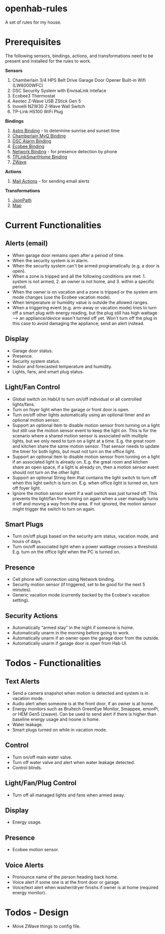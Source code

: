 # openhab-rules
A set of rules for my house.

# Prerequisites
The following sensors, bindings, actions, and transformations need to be present and installed for the rules to work.

**Sensors**
1. Chamberlain 3/4 HPS Belt Drive Garage Door Opener Built-in Wifi (LW6000WFC)
2. DSC Security System with EnvisaLink inteface
3. Ecobee3 Thermostat
4. Aeotec Z-Wave USB ZStick Gen 5
5. Inovelli NZW30 Z-Wave Wall Switch
6. TP-Link HS100 WiFi Plug

**Bindings**
1. [Astro Binding](https://docs.openhab.org/addons/bindings/astro/readme.html) - to determine sunrise and sunset time
2. [Chamberlain MyQ Binding](https://docs.openhab.org/addons/bindings/myq1/readme.html)
3. [DSC Alarm Binding](https://docs.openhab.org/addons/bindings/dscalarm/readme.html)
4. [Ecobee Binding](https://docs.openhab.org/addons/bindings/ecobee1/readme.html)
5. [Network Binding](https://docs.openhab.org/addons/bindings/network/readme.html) - for presence detection by phone
6. [TPLinkSmartHome Binding](https://www.openhab.org/addons/bindings/tplinksmarthome/#supported-things)
7. [ZWave](https://www.openhab.org/addons/bindings/zwave/#supported-things)

**Actions**
1. [Mail Actions](https://docs.openhab.org/addons/actions/mail/readme.html) - for sending email alerts

**Transformations**
1. [JsonPath](https://docs.openhab.org/addons/transformations/jsonpath/readme.html)
2. [Map](https://docs.openhab.org/addons/transformations/map/readme.html)

# Current Functionalities
## Alerts (email)
* When garage door remains open after a period of time.
* When the security system is in alarm.
* When the security system can't be armed programatically (e.g. a door is open).
* When a zone is tripped and all the following conditions are met: 1. system is not armed, 2. an owner is not home, and 3. within a specific period. 
* When the owner is on vacation and a zone is tripped or the system arm mode changes (use the Ecobee vacation mode).
* When temperature or humidity value is outside the allowed ranges.
* When a triggering event (e.g. arm-away or vacation mode) tries to turn off a smart plug with energy reading, but the plug still has high wattage --> an appliance/device wasn't turned off yet. Won't turn off the plug in this case to avoid damaging the appliance; send an alert instead.

## Display
* Garage door status.
* Presence.
* Security system status.
* Indoor and forecasted temperature and humidity.
* Lights, fans, and smart plug status.

## Light/Fan Control
* Global switch on HabUI to turn on/off individual or all controlled lights/fans.
* Turn on foyer light when the garage or front door is open.
* Turn on/off other lights automatically using an optional timer and an optional motion sensor.
* Support an optional item to disable motion sensor from turning on a light but still use the motion sensor event to keep the light on. This is for the scenario where a shared motion sensor is associated with multiple lights, but we only need to turn on a light at a time.  E.g. the great room and kitchen share the same motion sensor. That sensor needs to update the timer for both lights, but must not turn on the office light.
* Support an optional item to disable motion sensor from turning on a light if an associated light is already on. E.g. the great room and kitchen share an open space, if a light is already on, then a motion sensor event should not turn on the other light.
* Support an optional String item that contains the light switch to turn off when this light switch is turn on. E.g. when office light is turned on, turn off foyer light.
* Ignore the motion sensor event if a wall switch was just turned off. This prevents the light/fan from turning on again when a user manually turns it off and movng a way from the area. If not ignored, the motion sensor might trigger the switch to turn on again.

## Smart Plugs
* Turn on/off plugs based on the security arm status, vacation mode, and hours of days.
* Turn on/off associated light when a power wattage crosses a threshold. E.g. turn on the office light when the PC is turned on.

## Presence
* Cell phone wifi connection using Network binding.
* Security motion sensor (if triggered, set to be good for the next 5 minutes).
* Generic vacation mode (currently backed by the Ecobee's vacation setting).

## Security Actions
* Automatically “armed stay” in the night if someone is home.
* Automatically unarm in the morning before going to work.
* Automatically unarm if an owner open the garage door from the outside.
* Automatically unarm if garage door is open from Hab UI.

# Todos - Functionalities
## Text Alerts
* Send a camera snapshot when motion is detected and system is in vacation mode.
* Audio alert when someone is at the front door, if an owner is at home.
* Energy monitors such as Brultech GreenEye Monitor, Smappee, emonPi, or HEM Gen5 (zwave). Can be used to send alert if there is higher than baseline energy usage and noone is home.
* Water leakage.
* Smart plugs turned on while in vacation mode.

## Control
* Turn on/off main water valve.
* Turn off water valve and alert when water leakage detected.
* Control blinds.

## Light/Fan/Plug Control
* Turn off all managed lights and fans when armed away.

## Display
* Energy usage.

## Presence
* Ecobee motion sensor.

## Voice Alerts
* Pronounce name of the person heading back home.
* Voice alert if some one is at the front door or garage.
* Voice/text alert when washer/dryer finishs if owner is at home (required energy monitor).

# Todos - Design
* Move ZWave things to config file.

